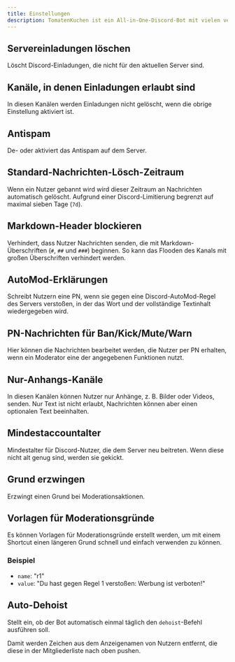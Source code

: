 ```yaml
---
title: Einstellungen
description: TomatenKuchen ist ein All-in-One-Discord-Bot mit vielen verschiedenen Funktionen. Erklärungen zu den möglichen AutoMod-Einstellungen.
---
```


## Servereinladungen löschen

Löscht Discord-Einladungen, die nicht für den aktuellen Server sind.

## Kanäle, in denen Einladungen erlaubt sind

In diesen Kanälen werden Einladungen nicht gelöscht, wenn die obrige Einstellung aktiviert ist.

## Antispam

De- oder aktiviert das Antispam auf dem Server.

## Standard-Nachrichten-Lösch-Zeitraum

Wenn ein Nutzer gebannt wird wird dieser Zeitraum an Nachrichten automatisch gelöscht. Aufgrund einer Discord-Limitierung begrenzt auf maximal sieben Tage (`7d`).

## Markdown-Header blockieren

Verhindert, dass Nutzer Nachrichten senden, die mit Markdown-Überschriften (`#`, `##` und `###`) beginnen. So kann das Flooden des Kanals mit großen Überschriften verhindert werden.

## AutoMod-Erklärungen

Schreibt Nutzern eine PN, wenn sie gegen eine Discord-AutoMod-Regel des Servers verstoßen, in der das Wort und der vollständige Textinhalt wiedergegeben wird.

## PN-Nachrichten für Ban/Kick/Mute/Warn

Hier können die Nachrichten bearbeitet werden, die Nutzer per PN erhalten, wenn ein Moderator eine der angegebenen Funktionen nutzt.

## Nur-Anhangs-Kanäle

In diesen Kanälen können Nutzer nur Anhänge, z. B. Bilder oder Videos, senden. Nur Text ist nicht erlaubt, Nachrichten können aber einen optionalen Text beeinhalten.

## Mindestaccountalter

Mindestalter für Discord-Nutzer, die dem Server neu beitreten. Wenn diese nicht alt genug sind, werden sie gekickt.

## Grund erzwingen

Erzwingt einen Grund bei Moderationsaktionen.

## Vorlagen für Moderationsgründe

Es können Vorlagen für Moderationsgründe erstellt werden, um mit einem Shortcut einen längeren Grund schnell und einfach verwenden zu können.

### Beispiel

- `name`: "r1"
- `value`: "Du hast gegen Regel 1 verstoßen: Werbung ist verboten!"

## Auto-Dehoist

Stellt ein, ob der Bot automatisch einmal täglich den `dehoist`-Befehl ausführen soll.

Damit werden Zeichen aus dem Anzeigenamen von Nutzern entfernt, die diese in der Mitgliederliste nach oben pushen.
